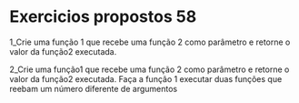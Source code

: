 # Exercicios propostos 58

1_Crie uma função 1 que recebe uma função 2 como parâmetro e retorne o valor da função2 executada.

2_Crie uma função1 que recebe uma função 2 como parâmetro e retorne o valor da função2 executada. Faça a função 1 executar duas funções que reebam um número diferente de argumentos
